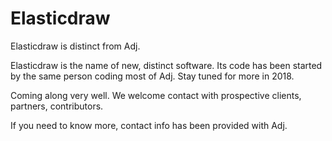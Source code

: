 # Elasticdraw

Elasticdraw is distinct from Adj.

Elasticdraw is the name of new, distinct software.
Its code has been started by the same person coding most of Adj.
Stay tuned for more in 2018.

Coming along very well.
We welcome contact with prospective clients, partners, contributors.

If you need to know more,
contact info has been provided with Adj.
